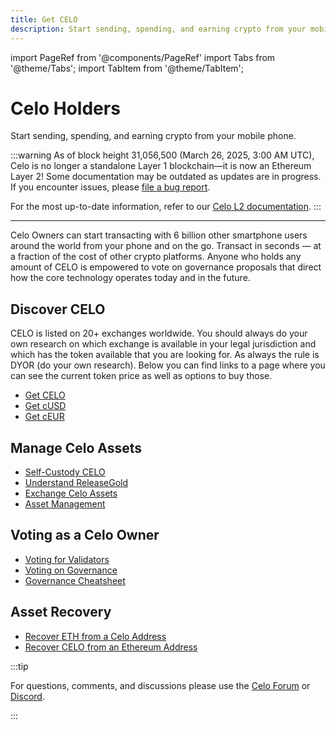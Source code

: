 ```yaml
---
title: Get CELO
description: Start sending, spending, and earning crypto from your mobile phone
---
```


import PageRef from '@components/PageRef'
import Tabs from '@theme/Tabs';
import TabItem from '@theme/TabItem';

# Celo Holders

Start sending, spending, and earning crypto from your mobile phone.

:::warning
As of block height 31,056,500 (March 26, 2025, 3:00 AM UTC), Celo is no longer a standalone Layer 1 blockchain—it is now an Ethereum Layer 2!
Some documentation may be outdated as updates are in progress. If you encounter issues, please [file a bug report](https://github.com/celo-org/docs/issues/new/choose).

For the most up-to-date information, refer to our [Celo L2 documentation](https://docs.celo.org/cel2).
:::

---

Celo Owners can start transacting with 6 billion other smartphone users around the world from your phone and on the go. Transact in seconds — at a fraction of the cost of other crypto platforms. Anyone who holds any amount of CELO is empowered to vote on governance proposals that direct how the core technology operates today and in the future.

## Discover CELO

CELO is listed on 20+ exchanges worldwide. You should always do your own research on which exchange is available in your legal jurisdiction and which has the token available that you are looking for. As always the rule is DYOR (do your own research). Below you can find links to a page where you can see the current token price as well as options to buy those. 

- [Get CELO](https://coinmarketcap.com/currencies/celo/markets/)
- [Get cUSD](https://coinmarketcap.com/currencies/celo-dollar/markets/)
- [Get cEUR](https://coinmarketcap.com/currencies/celo-euro/)

## Manage Celo Assets

- [Self-Custody CELO](/holder/manage/self-custody)
- [Understand ReleaseGold](/holder/manage/release-gold)
- [Exchange Celo Assets](/holder/manage/exchange)
- [Asset Management](/holder/manage/asset)

## Voting as a Celo Owner

- [Voting for Validators](/holder/vote/validator)
- [Voting on Governance](/holder/vote/governance)
- [Governance Cheatsheet](/holder/vote/governance-parameters)

## Asset Recovery

- [Recover ETH from a Celo Address](/holder/recover/from-eth-address)
- [Recover CELO from an Ethereum Address](/holder/recover/from-celo-address)

:::tip

For questions, comments, and discussions please use the [Celo Forum](https://forum.celo.org/) or [Discord](https://chat.celo.org/).

:::
